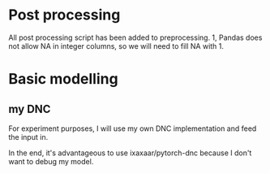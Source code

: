 # Post processing 
All post processing script has been added to preprocessing.
1, Pandas does not allow NA in integer columns, so we will need to fill NA with 1.

# Basic modelling
## my DNC
For experiment purposes, I will use my own DNC implementation and feed the input in.

In the end, it's advantageous to use ixaxaar/pytorch-dnc because I don't want to debug my model.
